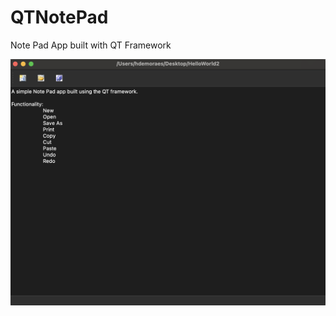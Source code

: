 # QTNotePad
Note Pad App built with QT Framework

![Screebsgit](https://github.com/demoraeshugo/QTNotePad/blob/master/Screen%20Shot%202020-12-29%20at%206.28.03%20PM.png)
